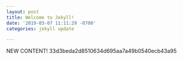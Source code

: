 ```yaml
---
layout: post
title: Welcome to Jekyll!
date: '2019-03-07 11:11:29 -0700'
categories: jekyll update

---
```


NEW CONTENT! 33d3beda2d8510634d695aa7a49b0540ecb43a95


